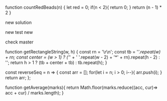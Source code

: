 function countRedBeads(n) {
let red = 0;
  if(n < 2){
  return 0;
  }
    return (n - 1) * 2
  }
  
  
  
  new solution
  
  
  new test
  new
  
  
  check master
  
  
  function getRectangleString(w, h) {
    const rn = '\r\n';
    const tb = '*'.repeat(w) + rn;
    const center = (w > 1) ? ('*' + ' '.repeat(w - 2) + '*' + rn).repeat(h - 2) : '';
    return  h > 1 ? (tb + center + tb) : tb.repeat(h);
  }
  
  
  
  const reverseSeq = n => {
    const arr = [];
     for(let i = n; i > 0; i--){
       arr.push(i);
     }
     return arr;
  };
  
  
  
  
  function getAverage(marks){
      return Math.floor(marks.reduce((acc, cur)=> acc + cur) / marks.length);
    }